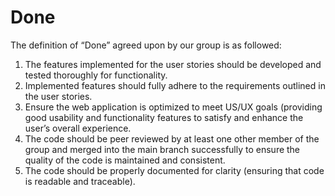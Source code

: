 # Done

The definition of “Done” agreed upon by our group is as followed:

1. The features implemented for the user stories should be developed and tested thoroughly for functionality.
2. Implemented features should fully adhere to the requirements outlined in the user stories.
3. Ensure the web application is optimized to meet US/UX goals (providing good usability and functionality features to satisfy and enhance the user’s overall experience.
4. The code should be peer reviewed by at least one other member of the group and merged into the main branch successfully to ensure the quality of the code is maintained and consistent.
5. The code should be properly documented for clarity (ensuring that code is readable and traceable).
